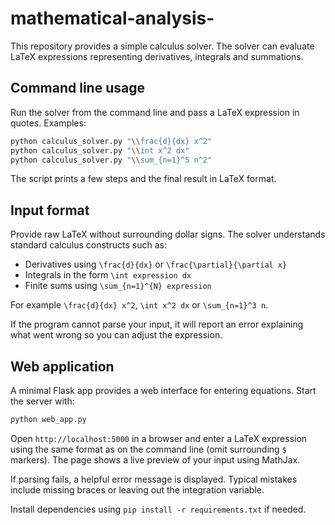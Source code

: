 # mathematical-analysis-

This repository provides a simple calculus solver. The solver can evaluate LaTeX expressions representing derivatives, integrals and summations.

## Command line usage

Run the solver from the command line and pass a LaTeX expression in quotes. Examples:

```bash
python calculus_solver.py "\\frac{d}{dx} x^2"
python calculus_solver.py "\\int x^2 dx"
python calculus_solver.py "\\sum_{n=1}^5 n^2"
```

The script prints a few steps and the final result in LaTeX format.

## Input format

Provide raw LaTeX without surrounding dollar signs. The solver understands
standard calculus constructs such as:

- Derivatives using `\frac{d}{dx}` or `\frac{\partial}{\partial x}`
- Integrals in the form `\int expression dx`
- Finite sums using `\sum_{n=1}^{N} expression`

For example `\frac{d}{dx} x^2`, `\int x^2 dx` or `\sum_{n=1}^3 n`.

If the program cannot parse your input, it will report an error explaining what
went wrong so you can adjust the expression.

## Web application

A minimal Flask app provides a web interface for entering equations. Start the server with:

```bash
python web_app.py
```

Open `http://localhost:5000` in a browser and enter a LaTeX expression using the
same format as on the command line (omit surrounding `$` markers).  The page
shows a live preview of your input using MathJax.

If parsing fails, a helpful error message is displayed.  Typical mistakes
include missing braces or leaving out the integration variable.

Install dependencies using `pip install -r requirements.txt` if needed.
